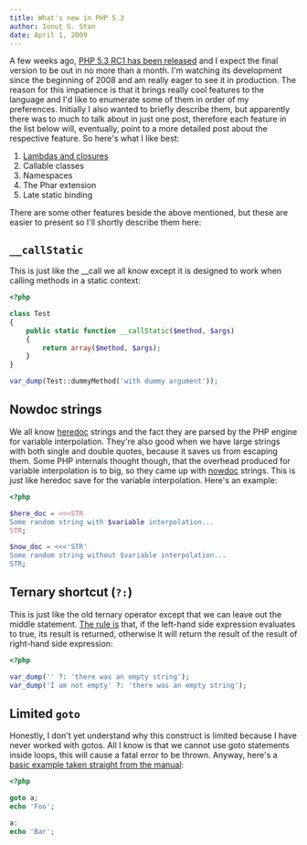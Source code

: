 ```yaml
---
title: What's new in PHP 5.3
author: Ionuț G. Stan
date: April 1, 2009
---
```



A few weeks ago, [PHP 5.3 RC1 has been released][1] and I expect the final version
to be out in no more than a month. I'm watching its development since the beginning
of 2008 and am really eager to see it in production. The reason for this impatience
is that it brings really cool features to the language and I'd like to enumerate
some of them in order of my preferences. Initially I also wanted to briefly describe
them, but apparently there was to much to talk about in just one post, therefore
each feature in the list below will, eventually, point to a more detailed post
about the respective feature. So here's what I like best:


 1. [Lambdas and closures][2]
 2. Callable classes
 3. Namespaces
 4. The Phar extension
 5. Late static binding

There are some other features beside the above mentioned, but these are easier to
present so I'll shortly describe them here:


`__callStatic`
--------------

This is just like the __call we all know except it is designed to work when calling
methods in a static context:

~~~php
<?php

class Test
{
    public static function __callStatic($method, $args)
    {
        return array($method, $args);
    }
}

var_dump(Test::dummyMethod('with dummy argument'));
~~~


Nowdoc strings
--------------
We all know [heredoc][3] strings and the fact they are parsed by the PHP engine
for variable interpolation. They're also good when we have large strings with
both single and double quotes, because it saves us from escaping them. Some PHP
internals thought though, that the overhead produced for variable interpolation
is to big, so they came up with [nowdoc][4] strings. This is just like heredoc
save for the variable interpolation. Here's an example:

~~~php
<?php

$here_doc = <<<STR
Some random string with $variable interpolation...
STR;

$now_doc = <<<'STR'
Some random string without $variable interpolation...
STR;
~~~


Ternary shortcut (`?:`)
-----------------------
This is just like the old ternary operator except that we can leave out the middle
statement. [The rule is][5] that, if the left-hand side expression evaluates to
true, its result is returned, otherwise it will return the result of the result
of right-hand side expression:

~~~php
<?php

var_dump('' ?: 'there was an empty string');
var_dump('I am not empty' ?: 'there was an empty string');
~~~


Limited `goto`
--------------
Honestly, I don't yet understand why this construct is limited because I have never
worked with gotos. All I know is that we cannot use goto statements inside loops,
this will cause a fatal error to be thrown. Anyway, here's a [basic example taken
straight from the manual][6]:

~~~php
<?php

goto a;
echo 'Foo';

a:
echo 'Bar';
~~~


[1]: http://www.php.net/archive/2009.php#id2009-03-24-1
[2]: /posts/2009-04-03-lambdas-and-closures-in-php-5.3.html
[3]: http://www.php.net/manual/en/language.types.string.php#language.types.string.syntax.heredoc
[4]: http://www.php.net/manual/en/language.types.string.php#language.types.string.syntax.nowdoc
[5]: http://php.net/ternary#language.operators.comparison.ternary
[6]: http://www.php.net/manual/en/control-structures.goto.php
